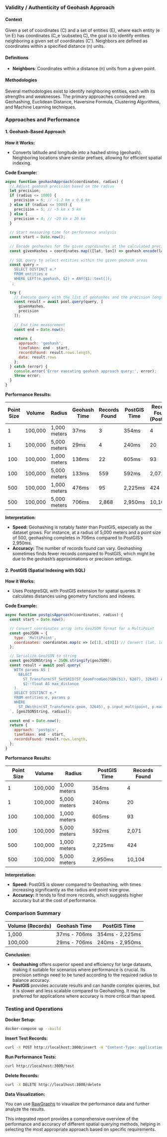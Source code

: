 ### Validity / Authenticity of Geohash Approach

#### **Context**

Given a set of coordinates \(C\) and a set of entities \(E\), where each entity \(e \in E\) has coordinates \(C_e \subseteq C\), the goal is to identify entities neighboring a given set of coordinates \(C'\). Neighbors are defined as coordinates within a specified distance \(n\) units.

#### **Definitions**

- **Neighbors**: Coordinates within a distance \(n\) units from a given point.

#### **Methodologies**

Several methodologies exist to identify neighboring entities, each with its strengths and weaknesses. The primary approaches considered are Geohashing, Euclidean Distance, Haversine Formula, Clustering Algorithms, and Machine Learning techniques.

### **Approaches and Performance**

#### 1. **Geohash-Based Approach**

**How it Works:**
- Converts latitude and longitude into a hashed string (geohash). Neighboring locations share similar prefixes, allowing for efficient spatial indexing.

**Code Example:**

```javascript
async function geohashApproach(coordinates, radius) {
  // Adjust geohash precision based on the radius
  let precision;
  if (radius <= 1000) {
    precision = 6; // ~1.2 km x 0.6 km
  } else if (radius <= 5000) {
    precision = 5; // ~5 km x 5 km
  } else {
    precision = 4; // ~20 km x 20 km
  }
  
  // Start measuring time for performance analysis
  const start = Date.now();
  
  // Encode geohashes for the given coordinates at the calculated precision
  const givenHashes = coordinates.map(([lat, lon]) => geohash.encode(lat, lon, precision));
  
  // SQL query to select entities within the given geohash areas
  const query = `
    SELECT DISTINCT e.*
    FROM entities e
    WHERE LEFT(e.geohash, $2) = ANY($1::text[]);
  `;
  
  try {
    // Execute query with the list of geohashes and the precision length
    const result = await pool.query(query, [
      givenHashes,
      precision
    ]);
    
    // End time measurement
    const end = Date.now();
    
    return {
      approach: 'geohash',
      timeTaken: end - start,
      recordsFound: result.rows.length,
      data: result.rows
    };
  } catch (error) {
    console.error('Error executing geohash approach query:', error);
    throw error;
  }
}
```

**Performance Results:**

| **Point Size** | **Volume** | **Radius** | **Geohash Time** | **Records Found** | **PostGIS Time** | **Records Found (PostGIS)** |
|----------------|------------|------------|------------------|--------------------|------------------|----------------------------|
| 1              | 100,000    | 1,000 meters | 37ms             | 3                  | 354ms            | 4                          |
| 1              | 100,000    | 5,000 meters | 29ms             | 4                  | 240ms            | 20                         |
| 100            | 100,000    | 1,000 meters | 136ms            | 22                 | 605ms            | 93                         |
| 100            | 100,000    | 5,000 meters | 133ms            | 559                | 592ms            | 2,071                      |
| 500            | 100,000    | 1,000 meters | 476ms            | 95                 | 2,225ms          | 424                        |
| 500            | 100,000    | 5,000 meters | 706ms            | 2,868              | 2,950ms          | 10,104                     |

**Interpretation:**

- **Speed:** Geohashing is notably faster than PostGIS, especially as the dataset grows. For instance, at a radius of 5,000 meters and a point size of 500, geohashing completes in 706ms compared to PostGIS’s 2,950ms.
- **Accuracy:** The number of records found can vary. Geohashing sometimes finds fewer records compared to PostGIS, which might be due to the geohash’s approximations or precision settings.

#### 2. **PostGIS (Spatial Indexing with SQL)**

**How it Works:**
- Uses PostgreSQL with PostGIS extension for spatial queries. It calculates distances using geometry functions and indexes.

**Code Example:**

```javascript
async function postgisApproach(coordinates, radius) {
  const start = Date.now();

  // Convert coordinates array into GeoJSON format for a MultiPoint
  const geoJSON = {
    type: 'MultiPoint',
    coordinates: coordinates.map(c => [c[1], c[0]]) // Convert [lat, lon] to [lon, lat]
  };

  // Serialize GeoJSON to string
  const geoJSONString = JSON.stringify(geoJSON);
  const result = await pool.query(`
    WITH params AS (
      SELECT
        ST_Transform(ST_SetSRID(ST_GeomFromGeoJSON($1), 6207), 32645) AS input_multipoint,
        $2::float AS max_distance
    )
    SELECT DISTINCT e.*
    FROM entities e, params p
    WHERE 
      ST_DWithin(ST_Transform(e.geom, 32645), p.input_multipoint, p.max_distance);
  `, [geoJSONString, radius]);
  
  const end = Date.now();
  return {
    approach: 'postgis',
    timeTaken: end - start,
    recordsFound: result.rows.length,
  };
}
```

**Performance Results:**

| **Point Size** | **Volume** | **Radius** | **PostGIS Time** | **Records Found** |
|----------------|------------|------------|------------------|--------------------|
| 1              | 100,000    | 1,000 meters | 354ms            | 4                  |
| 1              | 100,000    | 5,000 meters | 240ms            | 20                 |
| 100            | 100,000    | 1,000 meters | 605ms            | 93                 |
| 100            | 100,000    | 5,000 meters | 592ms            | 2,071              |
| 500            | 100,000    | 1,000 meters | 2,225ms          | 424                |
| 500            | 100,000    | 5,000 meters | 2,950ms          | 10,104             |

**Interpretation:**

- **Speed:** PostGIS is slower compared to Geohashing, with times increasing significantly as the radius and point size grow.
- **Accuracy:** It tends to find more records, which suggests higher accuracy but at the cost of performance.

### **Comparison Summary**

| **Volume (Records)** | **Geohash Time** | **PostGIS Time** |
|----------------------|------------------|------------------|
| 1,000                | 37ms - 706ms     | 354ms - 2,225ms  |
| 100,000              | 29ms - 706ms     | 240ms - 2,950ms  |

**Conclusion:**

- **Geohashing** offers superior speed and efficiency for large datasets, making it suitable for scenarios where performance is crucial. Its precision settings need to be tuned according to the required radius to balance accuracy.
- **PostGIS** provides accurate results and can handle complex queries, but it is slower and less scalable compared to Geohashing. It may be preferred for applications where accuracy is more critical than speed.

### **Testing and Operations**

**Docker Setup:**

```bash
docker-compose up --build
```

**Insert Test Records:**

```bash
curl -X POST http://localhost:3000/insert -H "Content-Type: application/json" -d '{"n": 1000}'
```

**Run Performance Tests:**

```bash
curl http://localhost:3000/test
```

**Delete Records:**

```bash
curl -X DELETE http://localhost:3000/delete
```

**Data Visualization:**

You can use [RawGraphs](https://app.rawgraphs.io) to visualize the performance data and further analyze the results.

This integrated report provides a comprehensive overview of the performance and accuracy of different spatial querying methods, helping in selecting the most appropriate approach based on specific requirements.